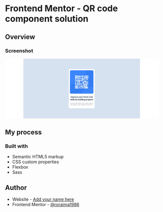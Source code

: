 # Frontend Mentor - QR code component solution

## Overview

### Screenshot

![Design preview for the QR code component coding challenge](./design/code-qr-design.jpg)

## My process

### Built with

- Semantic HTML5 markup
- CSS custom properties
- Flexbox
- Sass

## Author

- Website - [Add your name here](https://www.your-site.com)
- Frontend Mentor - [@roraima1986](https://www.frontendmentor.io/profile/roraima1986)


